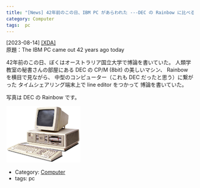 ```yaml
---
title: "[News] 42年前のこの日、IBM PC があらわれた ---DEC の Rainbow に比べると IBM PC がえらく不細工だな・・・と思ったのを覚えている。"
category: Computer
tags:  pc
---
```


[2023-08-14] [[XDA]](https://www.xda-developers.com/ibm-pc-42-year-anniversary/?utm_source=pocket_saves)  
 原題：The IBM PC came out 42 years ago today

 42年前のこの日、ぼくはオーストラリア国立大学で博論を書いていた。
人類学教室の秘書さんの部屋にある
DEC の CP/M (8bit) の美しいマシン、
Rainbow を横目で見ながら、
中型のコンピューター（これも DEC だったと思う）に繋がった
タイムシェアリング端末上で line editor をつかって
博論を書いていた。

 写真は DEC の Rainbow です。

<a href="/pict/dec-rainbow-right-pub.jpg">
<img src="/pict/dec-rainbow-right-pub.jpg" alt="DEC Rainbow" width="200"/></a>

- Category: [Computer](/categories.html#Computer)
- tags:  pc

